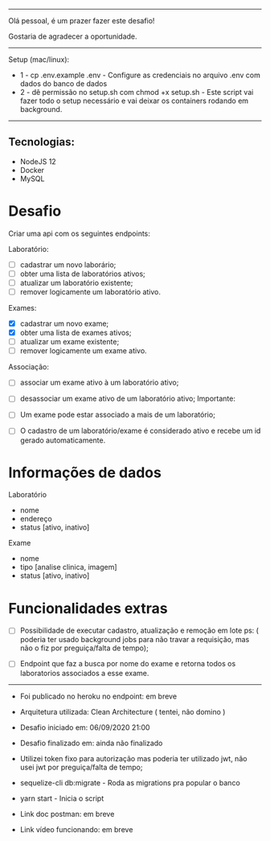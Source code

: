 <hr>

Olá pessoal, é um prazer fazer este desafio! 

Gostaria de agradecer a oportunidade.

<hr>

Setup (mac/linux):
-   1 - cp .env.example .env - Configure as credenciais no arquivo .env com dados do banco de dados
-   2 - dê permissão no setup.sh com chmod +x setup.sh - Este script vai fazer todo o setup necessário e vai deixar os containers rodando em background.

<hr>

## Tecnologias:

-   NodeJS 12
-   Docker
-   MySQL

# Desafio
Criar uma api com os seguintes endpoints:

Laboratório:

-  [ ] cadastrar um novo laborário;
-  [ ] obter uma lista de laboratórios ativos;
-  [ ] atualizar um laboratório existente;
-  [ ] remover logicamente um laboratório ativo.

Exames:

-  [x] cadastrar um novo exame;
-  [x] obter uma lista de exames ativos;
-  [ ] atualizar um exame existente;
-  [ ] remover logicamente um exame ativo.

Associação:

-  [ ] associar um exame ativo à um laboratório ativo;
-  [ ] desassociar um exame ativo de um laboratório ativo;
Importante:

-  [ ] Um exame pode estar associado a mais de um laboratório;
-  [ ] O cadastro de um laboratório/exame é considerado ativo e recebe um id gerado automaticamente.

# Informações de dados

Laboratório

-   nome
-   endereço
-   status [ativo, inativo]

Exame

-   nome
-   tipo [analise clinica, imagem]
-   status [ativo, inativo]

# Funcionalidades extras
-  [ ] Possibilidade de executar cadastro, atualização e remoção em lote 
    ps: ( poderia ter usado background jobs para não travar a requisição, mas não o fiz por preguiça/falta de tempo);

-  [ ] Endpoint que faz a busca por nome do exame e retorna todos os laboratorios associados a esse exame.

<hr>

-   Foi publicado no heroku no endpoint: em breve

-   Arquitetura utilizada: Clean Architecture ( tentei, não domino )

-   Desafio iniciado em: 06/09/2020 21:00
-   Desafio finalizado em: ainda não finalizado
-   Utilizei token fixo para autorização mas poderia ter utilizado jwt, não usei jwt por preguiça/falta de tempo;
-   sequelize-cli db:migrate - Roda as migrations pra popular o banco
-   yarn start - Inicia o script
-   Link doc postman: em breve

-   Link vídeo funcionando: em breve

